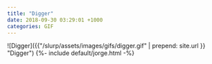 ```yaml
---
title: "Digger"
date: 2018-09-30 03:29:01 +1000
categories: GIF
---
```


![Digger]({{"/slurp/assets/images/gifs/digger.gif" | prepend: site.url }} "Digger")
{%- include default/jorge.html -%}
